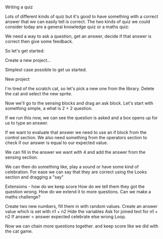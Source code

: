 Writing a quiz

Lots of different kinds of quiz but it's good to have something with a correct answer
that we can easily tell is correct. The two kinds of quiz we could consider today are a
general knowledge quiz or a maths quiz:

We need a way to ask a question, get an answer, decide if that answer is correct
then give some feedback.

So let's get started:

Create a new project...

Simplest case possible to get us started.

New project

I'm tired of the scratch cat, so let's pick a new one from the library.
Delete the cat and select the new sprite.

Now we'll go to the sensing blocks and drag an ask block. Let's start with something simple,
a what is 2 + 2 question.

If we run this now, we can see the question is asked and a box opens up for us to type an answer.

If we want to evaluate that answer we need to use an if block from the control section.
We also need something from the operators section to check if our answer is equal to our expected value.

We can fill in the answer we want with 4 and add the answer from the sensing section.

We can then do something like, play a sound or have some kind of celebration. For ease we
can say that they are correct using the Looks section and dragging a "say"

Extensions - how do we keep score
How do we tell them they got the question wrong.
How do we extend it to more questions.
Can we make a maths challenge?

Create two new numbers, fill them in with random values.
Create an answer value which is set with n1 + n2
Hide the variables
Ask for joined text for n1 + n2
If answer = answer expected
celebrate
else
  wrong
Loop.


Now we can chain more questions together. and keep score like we did with the cat game.
